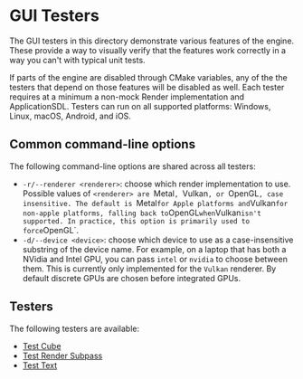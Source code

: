 # GUI Testers

The GUI testers in this directory demonstrate various features of the engine. These provide a way to visually verify that the features work correctly in a way you can't with typical unit tests.

If parts of the engine are disabled through CMake variables, any of the the testers that depend on those features will be disabled as well. Each tester requires at a minimum a non-mock Render implementation and ApplicationSDL. Testers can run on all supported platforms: Windows, Linux, macOS, Android, and iOS.

## Common command-line options

The following command-line options are shared across all testers:

* `-r/--renderer <renderer>`: choose which render implementation to use. Possible values of `<renderer> are `Metal`, `Vulkan`, or `OpenGL`, case insensitive. The default is `Metal` for Apple platforms and `Vulkan` for non-apple platforms, falling back to `OpenGL` when `Vulkan` isn't supported. In practice, this option is primarily used to force `OpenGL`.
* `-d/--device <device>`: choose which device to use as a case-insensitive substring of the device name. For example, on a laptop that has both a NVidia and Intel GPU, you can pass `intel` or `nvidia` to choose between them. This is currently only implemented for the `Vulkan` renderer. By default discrete GPUs are chosen before integrated GPUs.

## Testers

The following testers are available:

* [Test Cube](TestCube/README.md)
* [Test Render Subpass](TestRenderSubpass/README.md)
* [Test Text](TestText/README.md)

